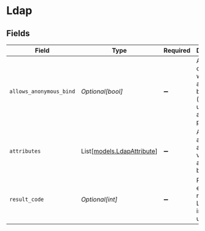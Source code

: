 # Ldap


## Fields

| Field                                                                | Type                                                                 | Required                                                             | Description                                                          |
| -------------------------------------------------------------------- | -------------------------------------------------------------------- | -------------------------------------------------------------------- | -------------------------------------------------------------------- |
| `allows_anonymous_bind`                                              | *Optional[bool]*                                                     | :heavy_minus_sign:                                                   | Ability to connect with anonymous bind (empty username and password) |
| `attributes`                                                         | List[[models.LdapAttribute](../models/ldapattribute.md)]             | :heavy_minus_sign:                                                   | All root DN attributes available via anonymous bind                  |
| `result_code`                                                        | *Optional[int]*                                                      | :heavy_minus_sign:                                                   | Result or error code returned by LDAP instance upon bind             |
